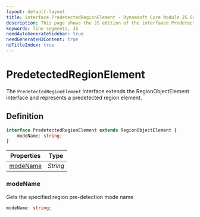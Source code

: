 ```yaml
---
layout: default-layout
title: interface PredetectedRegionElement - Dynamsoft Core Module JS Edition API Reference
description: This page shows the JS edition of the interfaace PredetectedRegionElement in Dynamsoft Core Module.
keywords: line segments, JS
needAutoGenerateSidebar: true
needGenerateH3Content: true
noTitleIndex: true
---
```


# PredetectedRegionElement

The `PredetectedRegionElement` interface extends the RegionObjectElement interface and represents a predetected region element.

## Definition

```typescript
interface PredetectedRegionElement extends RegionObjectElement {
    modeName: string;
}
```

| Properties               | Type |
|----------------------|-------------|
| [modeName](#modename) | *String* |

### modeName

Gets the specified region pre-detection mode name

```typescript
modeName: string;
```
